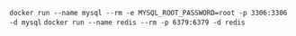 `docker run --name mysql --rm -e MYSQL_ROOT_PASSWORD=root -p 3306:3306 -d mysql`
`docker run --name redis --rm -p 6379:6379 -d redis`